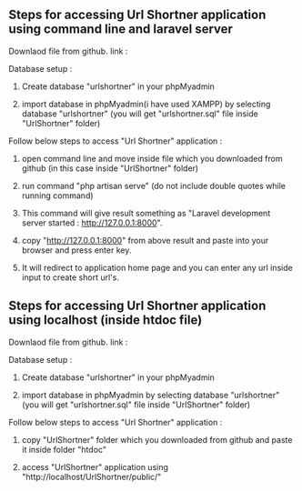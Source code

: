 

Steps for accessing Url Shortner application using command line and laravel server
--------------------------------------------------------------------------------------

Downlaod file from github. link : 

   
Database setup :

1. Create database "urlshortner" in your phpMyadmin

2. import database in phpMyadmin(i have used XAMPP) by selecting database "urlshortner" (you will get "urlshortner.sql" file inside "UrlShortner" folder)


Follow below steps to access "Url Shortner" application :

1. open command line and move inside file which you downloaded from github (in this case inside "UrlShortner" folder)

2. run command "php artisan serve" (do not include double quotes while running command)

3. This command will give result something as "Laravel development server started : <http://127.0.0.1:8000>".

4. copy "http://127.0.0.1:8000" from above result and paste into your browser and press enter key.

5. It will redirect to application home page and you can enter any url inside input to create short url's.




Steps for accessing Url Shortner application using localhost (inside htdoc file)
---------------------------------------------------------------------------------------------

Downlaod file from github. link : 

Database setup :

1. Create database "urlshortner" in your phpMyadmin

2. import database in phpMyadmin by selecting database "urlshortner" (you will get "urlshortner.sql" file inside "UrlShortner" folder)



Follow below steps to access "Url Shortner" application :

1. copy "UrlShortner" folder which you downloaded from github and paste it inside folder "htdoc"

2. access "UrlShortner" application using "http://localhost/UrlShortner/public/"

